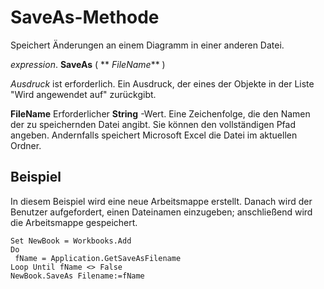 
# SaveAs-Methode

Speichert Änderungen an einem Diagramm in einer anderen Datei.

 _expression_. **SaveAs** ( ** _FileName_** )

 _Ausdruck_ ist erforderlich. Ein Ausdruck, der eines der Objekte in der Liste "Wird angewendet auf" zurückgibt.

 **FileName** Erforderlicher **String** -Wert. Eine Zeichenfolge, die den Namen der zu speichernden Datei angibt. Sie können den vollständigen Pfad angeben. Andernfalls speichert Microsoft Excel die Datei im aktuellen Ordner.

## Beispiel

In diesem Beispiel wird eine neue Arbeitsmappe erstellt. Danach wird der Benutzer aufgefordert, einen Dateinamen einzugeben; anschließend wird die Arbeitsmappe gespeichert.


```
Set NewBook = Workbooks.Add 
Do 
 fName = Application.GetSaveAsFilename 
Loop Until fName <> False 
NewBook.SaveAs Filename:=fName
```

